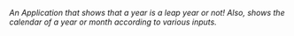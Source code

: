 *An Application that shows that a year is a leap year or not! Also, shows the calendar of a year or month according to various inputs.* 
